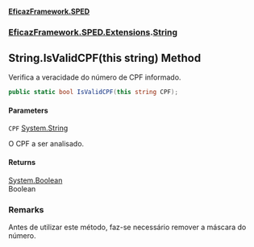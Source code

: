 #### [EficazFramework.SPED](EficazFrameworkSPED.md 'EficazFramework SPED')
### [EficazFramework.SPED.Extensions](EficazFramework.SPED.Extensions.md 'EficazFramework.SPED.Extensions').[String](EficazFramework.SPED.Extensions/String.md 'EficazFramework.SPED.Extensions.String')

## String.IsValidCPF(this string) Method

Verifica a veracidade do número de CPF informado.

```csharp
public static bool IsValidCPF(this string CPF);
```
#### Parameters

<a name='EficazFramework.SPED.Extensions.String.IsValidCPF(thisstring).CPF'></a>

`CPF` [System.String](https://docs.microsoft.com/en-us/dotnet/api/System.String 'System.String')

O CPF a ser analisado.

#### Returns
[System.Boolean](https://docs.microsoft.com/en-us/dotnet/api/System.Boolean 'System.Boolean')  
Boolean

### Remarks
Antes de utilizar este método, faz-se necessário remover a máscara do número.